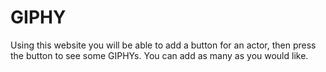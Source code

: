 # GIPHY

Using this website you will be able to add a button for an actor, then press the button to see some GIPHYs. You can add as many as you would like.
